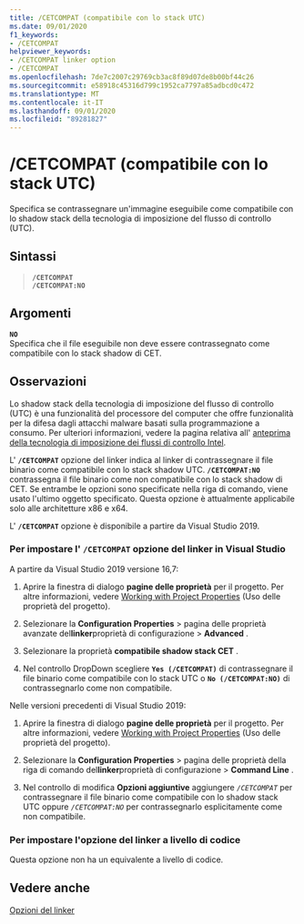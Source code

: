 ```yaml
---
title: /CETCOMPAT (compatibile con lo stack UTC)
ms.date: 09/01/2020
f1_keywords:
- /CETCOMPAT
helpviewer_keywords:
- /CETCOMPAT linker option
- /CETCOMPAT
ms.openlocfilehash: 7de7c2007c29769cb3ac8f89d07de8b00bf44c26
ms.sourcegitcommit: e58918c45316d799c1952ca7797a85adbcd0c472
ms.translationtype: MT
ms.contentlocale: it-IT
ms.lasthandoff: 09/01/2020
ms.locfileid: "89281827"
---
```

# <a name="cetcompat-cet-shadow-stack-compatible"></a>/CETCOMPAT (compatibile con lo stack UTC)

Specifica se contrassegnare un'immagine eseguibile come compatibile con lo shadow stack della tecnologia di imposizione del flusso di controllo (UTC).

## <a name="syntax"></a>Sintassi

> **`/CETCOMPAT`**\
> **`/CETCOMPAT:NO`**

## <a name="arguments"></a>Argomenti

**`NO`**<br/>
Specifica che il file eseguibile non deve essere contrassegnato come compatibile con lo stack shadow di CET.

## <a name="remarks"></a>Osservazioni

Lo shadow stack della tecnologia di imposizione del flusso di controllo (UTC) è una funzionalità del processore del computer che offre funzionalità per la difesa dagli attacchi malware basati sulla programmazione a consumo. Per ulteriori informazioni, vedere la pagina relativa all' [anteprima della tecnologia di imposizione dei flussi di controllo Intel](https://software.intel.com/sites/default/files/managed/4d/2a/control-flow-enforcement-technology-preview.pdf).

L' **`/CETCOMPAT`** opzione del linker indica al linker di contrassegnare il file binario come compatibile con lo stack shadow UTC. **`/CETCOMPAT:NO`** contrassegna il file binario come non compatibile con lo stack shadow di CET. Se entrambe le opzioni sono specificate nella riga di comando, viene usato l'ultimo oggetto specificato. Questa opzione è attualmente applicabile solo alle architetture x86 e x64.

L' **`/CETCOMPAT`** opzione è disponibile a partire da Visual Studio 2019.

### <a name="to-set-the-cetcompat-linker-option-in-visual-studio"></a>Per impostare l' `/CETCOMPAT` opzione del linker in Visual Studio

A partire da Visual Studio 2019 versione 16,7:

1. Aprire la finestra di dialogo **pagine delle proprietà** per il progetto. Per altre informazioni, vedere [Working with Project Properties](../working-with-project-properties.md) (Uso delle proprietà del progetto).

1. Selezionare la **Configuration Properties**  >  pagina delle proprietà avanzate del**linker**proprietà di configurazione  >  **Advanced** .

1. Selezionare la proprietà **compatibile shadow stack CET** .

1. Nel controllo DropDown scegliere **`Yes (/CETCOMPAT)`** di contrassegnare il file binario come compatibile con lo stack UTC o **`No (/CETCOMPAT:NO)`** di contrassegnarlo come non compatibile.

Nelle versioni precedenti di Visual Studio 2019:

1. Aprire la finestra di dialogo **pagine delle proprietà** per il progetto. Per altre informazioni, vedere [Working with Project Properties](../working-with-project-properties.md) (Uso delle proprietà del progetto).

1. Selezionare la **Configuration Properties**  >  pagina delle proprietà della riga di comando del**linker**proprietà di configurazione  >  **Command Line** .

1. Nel controllo di modifica **Opzioni aggiuntive** aggiungere *`/CETCOMPAT`* per contrassegnare il file binario come compatibile con lo shadow stack UTC oppure *`/CETCOMPAT:NO`* per contrassegnarlo esplicitamente come non compatibile.

### <a name="to-set-this-linker-option-programmatically"></a>Per impostare l'opzione del linker a livello di codice

Questa opzione non ha un equivalente a livello di codice.

## <a name="see-also"></a>Vedere anche

[Opzioni del linker](linker-options.md)
